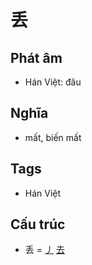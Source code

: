 # 丢

## Phát âm
* Hán Việt: đâu

## Nghĩa
* mất, biến mất

## Tags
* Hán Việt

## Cấu trúc
* 丢 = [丿](丿.md) [去](去.md)

<script>window.HANZI_FIELD='丢';</script>